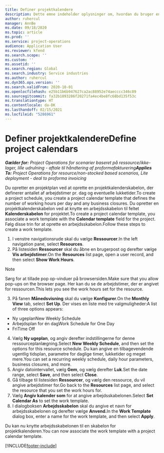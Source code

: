 ```yaml
---
title: Definer projektkalendere
description: Dette emne indeholder oplysninger om, hvordan du bruger en projektkalender til at spore projektplanlægningen.
author: ruhercul
manager: AnnBe
ms.date: 09/18/2020
ms.topic: article
ms.prod: ''
ms.service: project-operations
audience: Application User
ms.reviewer: kfend
ms.search.scope: ''
ms.custom: ''
ms.assetid: ''
ms.search.region: Global
ms.search.industry: Service industries
ms.author: ruhercul
ms.dyn365.ops.version: ''
ms.search.validFrom: 2020-10-01
ms.openlocfilehash: e25b11b6b947627ca2ac88952e74aecccc346c89
ms.sourcegitcommit: fa32b1893286f20271fa4ec4be8fc68bd135f53c
ms.translationtype: HT
ms.contentlocale: da-DK
ms.lasthandoff: 02/15/2021
ms.locfileid: "5286961"
---
```

# <a name="define-project-calendars"></a><span data-ttu-id="af910-103">Definer projektkalendere</span><span class="sxs-lookup"><span data-stu-id="af910-103">Define project calendars</span></span>

<span data-ttu-id="af910-104">_**Gælder for:** Project Operations for scenarier baseret på ressource/ikke-lager, lille udrulning - aftale til håndtering af proformafakturering_</span><span class="sxs-lookup"><span data-stu-id="af910-104">_**Applies To:** Project Operations for resource/non-stocked based scenarios, Lite deployment - deal to proforma invoicing_</span></span>

<span data-ttu-id="af910-105">Du opretter en projektplan ved at oprette en projektkalenderskabelon, der definerer antallet af arbejdstimer pr. dag og eventuelle lukketider.</span><span class="sxs-lookup"><span data-stu-id="af910-105">To create a project schedule, you create a project calendar template that defines the number of working hours per day and any business closures.</span></span> <span data-ttu-id="af910-106">Du opretter en projektkalenderskabelon ved at knytte en arbejdsskabelon til feltet **Kalenderskabelon** for projektet.</span><span class="sxs-lookup"><span data-stu-id="af910-106">To create a project calendar template, you associate a work template with the **Calendar template** field for the project.</span></span> <span data-ttu-id="af910-107">Følg disse trin for at oprette en arbejdsskabelon.</span><span class="sxs-lookup"><span data-stu-id="af910-107">Follow these steps to create a work template.</span></span>

1. <span data-ttu-id="af910-108">I venstre navigationsrude skal du vælge **Ressourcer**.</span><span class="sxs-lookup"><span data-stu-id="af910-108">In the left navigation pane, select **Resources**.</span></span> 
2. <span data-ttu-id="af910-109">På listesiden **Ressourcer** skal du åbne en brugerpost og derefter vælge **Vis arbejdstimer**.</span><span class="sxs-lookup"><span data-stu-id="af910-109">On the **Resources** list page, open a user record, and then select **Show Work Hours**.</span></span>

  > [!NOTE]
  > <span data-ttu-id="af910-110">Sørg for at tillade pop op-vinduer på browsersiden.</span><span class="sxs-lookup"><span data-stu-id="af910-110">Make sure that you allow pop-ups on the browser page.</span></span> <span data-ttu-id="af910-111">Her kan du se de arbejdstimer, der er angivet for ressourcen.</span><span class="sxs-lookup"><span data-stu-id="af910-111">This lets you see the work hours set for the resource.</span></span>
  
3. <span data-ttu-id="af910-112">På fanen **Månedsvisning** skal du vælge **Konfigurer**.</span><span class="sxs-lookup"><span data-stu-id="af910-112">On the **Monthly View** tab, select **Set Up**.</span></span> <span data-ttu-id="af910-113">Der vises en liste med tre valgmuligheder:</span><span class="sxs-lookup"><span data-stu-id="af910-113">A list of three options appears:</span></span> 

  - <span data-ttu-id="af910-114">Ny ugeplan</span><span class="sxs-lookup"><span data-stu-id="af910-114">New Weekly Schedule</span></span>
  - <span data-ttu-id="af910-115">Arbejdsplan for én dag</span><span class="sxs-lookup"><span data-stu-id="af910-115">Work Schedule for One Day</span></span>
  - <span data-ttu-id="af910-116">Fri</span><span class="sxs-lookup"><span data-stu-id="af910-116">Time Off</span></span>

4. <span data-ttu-id="af910-117">Vælg **Ny ugeplan**, og angiv derefter indstillingerne for denne ressourceplanlægning.</span><span class="sxs-lookup"><span data-stu-id="af910-117">Select **New Weekly Schedule**, and then set the options for this resource schedule.</span></span> <span data-ttu-id="af910-118">Du kan angive en tilbagevendende ugentlig tidsplan, parametre for daglige timer, lukketider og meget mere.</span><span class="sxs-lookup"><span data-stu-id="af910-118">You can set a recurring weekly schedule, daily hour parameters, business closures, and more.</span></span>
5. <span data-ttu-id="af910-119">Angiv datointervallet, vælg **Gem**, og vælg derefter **Luk**.</span><span class="sxs-lookup"><span data-stu-id="af910-119">Set the date range, select **Save**, and then select **Close**.</span></span> 
6. <span data-ttu-id="af910-120">Gå tilbage til listesiden **Ressourcer**, og vælg den ressource, du vil angive arbejdstimer for.</span><span class="sxs-lookup"><span data-stu-id="af910-120">Go back to the **Resources** list page, and select the resource that you set the work hours for.</span></span> 
7. <span data-ttu-id="af910-121">Vælg **Angiv kalender som** for at angive arbejdsskabelonen.</span><span class="sxs-lookup"><span data-stu-id="af910-121">Select **Set Calendar As** to set the work template.</span></span> 
8. <span data-ttu-id="af910-122">I dialogboksen **Arbejdsskabelon** skal du angive et navn for arbejdsskabelonen og derefter vælge **Anvend.**</span><span class="sxs-lookup"><span data-stu-id="af910-122">In the **Work Template** dialog box, enter a name for the work template, and then select **Apply**.</span></span> 

<span data-ttu-id="af910-123">Du kan nu knytte arbejdsskabelonen til en skabelon for projektkalenderen.</span><span class="sxs-lookup"><span data-stu-id="af910-123">You can now associate the work template with a project calendar template.</span></span>


[!INCLUDE[footer-include](../includes/footer-banner.md)]